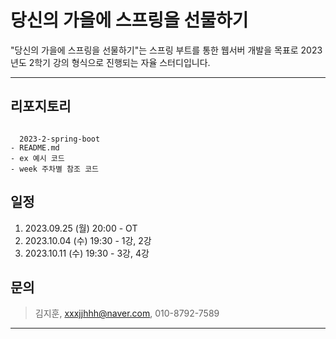 당신의 가을에 스프링을 선물하기
===

"당신의 가을에 스프링을 선물하기"는 스프링 부트를 통한 웹서버 개발을 목표로 2023년도 2학기 강의 형식으로 진행되는 자율 스터디입니다.

---

## 리포지토리

<pre><code>
  2023-2-spring-boot
- README.md
- ex 예시 코드
- week 주차별 참조 코드
</code></pre>

## 일정

1. 2023.09.25 (월) 20:00 - OT
2. 2023.10.04 (수) 19:30 - 1강, 2강
3. 2023.10.11 (수) 19:30 - 3강, 4강



## 문의

> 김지훈, xxxjjhhh@naver.com, 010-8792-7589


---
